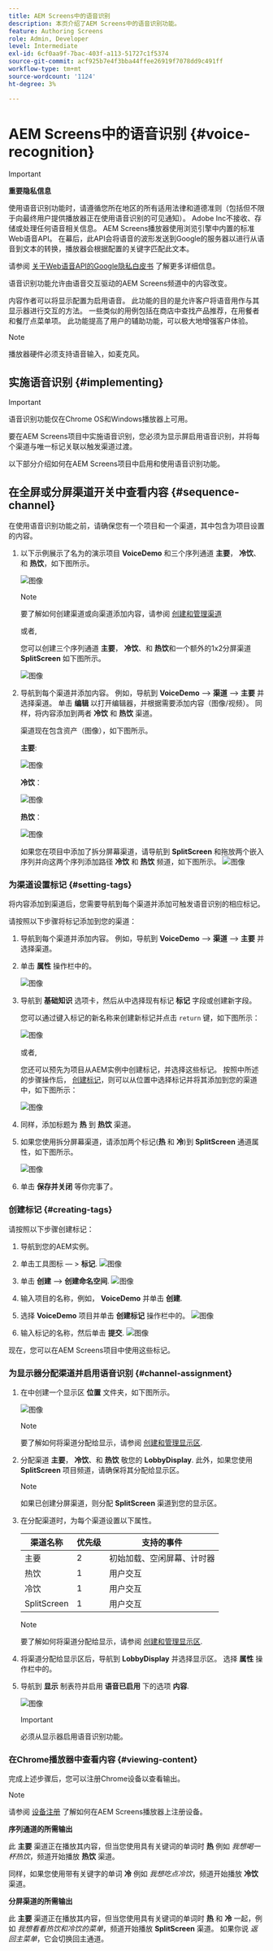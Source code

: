 ```yaml
---
title: AEM Screens中的语音识别
description: 本页介绍了AEM Screens中的语音识别功能。
feature: Authoring Screens
role: Admin, Developer
level: Intermediate
exl-id: 6cf0aa9f-7bac-403f-a113-51727c1f5374
source-git-commit: acf925b7e4f3bba44ffee26919f7078dd9c491ff
workflow-type: tm+mt
source-wordcount: '1124'
ht-degree: 3%

---
```


# AEM Screens中的语音识别 {#voice-recognition}

>[!IMPORTANT]
>
>**重要隐私信息**
>
>使用语音识别功能时，请遵循您所在地区的所有适用法律和道德准则（包括但不限于向最终用户提供播放器正在使用语音识别的可见通知）。 Adobe Inc不接收、存储或处理任何语音相关信息。 AEM Screens播放器使用浏览引擎中内置的标准Web语音API。 在幕后，此API会将语音的波形发送到Google的服务器以进行从语音到文本的转换，播放器会根据配置的关键字匹配此文本。
>
>请参阅 [关于Web语音API的Google隐私白皮书](https://www.google.com/chrome/privacy/whitepaper.html#speech) 了解更多详细信息。


语音识别功能允许由语音交互驱动的AEM Screens频道中的内容改变。

内容作者可以将显示配置为启用语音。 此功能的目的是允许客户将语音用作与其显示器进行交互的方法。 一些类似的用例包括在商店中查找产品推荐，在用餐者和餐厅点菜单项。 此功能提高了用户的辅助功能，可以极大地增强客户体验。

>[!NOTE]
>播放器硬件必须支持语音输入，如麦克风。

## 实施语音识别 {#implementing}

>[!IMPORTANT]
> 语音识别功能仅在Chrome OS和Windows播放器上可用。

要在AEM Screens项目中实施语音识别，您必须为显示屏启用语音识别，并将每个渠道与唯一标记关联以触发渠道过渡。

以下部分介绍如何在AEM Screens项目中启用和使用语音识别功能。

## 在全屏或分屏渠道开关中查看内容 {#sequence-channel}

在使用语音识别功能之前，请确保您有一个项目和一个渠道，其中包含为项目设置的内容。

1. 以下示例展示了名为的演示项目 **VoiceDemo** 和三个序列通道 **主要**， **冷饮**、和 **热饮**，如下图所示。

   ![图像](assets/voice-recognition/vr-1.png)

   >[!NOTE]
   >
   >要了解如何创建渠道或向渠道添加内容，请参阅 [创建和管理渠道](/help/user-guide/managing-channels.md)

   或者,

   您可以创建三个序列通道 **主要**， **冷饮**、和 **热饮**&#x200B;和一个额外的1x2分屏渠道 **SplitScreen** 如下图所示。

   ![图像](assets/voice-recognition/vr-emb-1.png)

1. 导航到每个渠道并添加内容。 例如，导航到 **VoiceDemo** —> **渠道** —> **主要** 并选择渠道。 单击 **编辑** 以打开编辑器，并根据需要添加内容（图像/视频）。 同样，将内容添加到两者 **冷饮** 和 **热饮** 渠道。

   渠道现在包含资产（图像），如下图所示。

   **主要**:

   ![图像](assets/voice-recognition/vr-4.png)

   **冷饮**：

   ![图像](assets/voice-recognition/vr-3.png)

   **热饮**：

   ![图像](assets/voice-recognition/vr-2.png)

   如果您在项目中添加了拆分屏幕渠道，请导航到 **SplitScreen** 和拖放两个嵌入序列并向这两个序列添加路径 **冷饮** 和 **热饮** 频道，如下图所示。
   ![图像](assets/voice-recognition/vr-emb-6.png)


### 为渠道设置标记 {#setting-tags}

将内容添加到渠道后，您需要导航到每个渠道并添加可触发语音识别的相应标记。

请按照以下步骤将标记添加到您的渠道：

1. 导航到每个渠道并添加内容。 例如，导航到 **VoiceDemo** —> **渠道** —> **主要** 并选择渠道。

1. 单击 **属性** 操作栏中的。

   ![图像](assets/voice-recognition/vr-5.png)

1. 导航到 **基础知识** 选项卡，然后从中选择现有标记 **标记** 字段或创建新字段。

   您可以通过键入标记的新名称来创建新标记并点击 `return` 键，如下图所示：

   ![图像](assets/voice-recognition/vr-6.png)

   或者,

   您还可以预先为项目从AEM实例中创建标记，并选择这些标记。 按照中所述的步骤操作后， [创建标记](#creating-tags)，则可以从位置中选择标记并将其添加到您的渠道中，如下图所示：

   ![图像](assets/voice-recognition/vr-tag1.png)

1. 同样，添加标题为 **热** 到 **热饮** 渠道。

1. 如果您使用拆分屏幕渠道，请添加两个标记(**热** 和 **冷**)到 **SplitScreen** 通道属性，如下图所示。

   ![图像](assets/voice-recognition/vr-emb-7.png)

1. 单击 **保存并关闭** 等你完事了。


### 创建标记 {#creating-tags}

请按照以下步骤创建标记：

1. 导航到您的AEM实例。

1. 单击工具图标 — > **标记**.
   ![图像](assets/voice-recognition/vr-7.png)

1. 单击 **创建** —> **创建命名空间**.
   ![图像](assets/voice-recognition/vr-tag3.png)

1. 输入项目的名称，例如， **VoiceDemo** 并单击 **创建**.

1. 选择 **VoiceDemo** 项目并单击 **创建标记** 操作栏中的。
   ![图像](assets/voice-recognition/vr-tag4.png)

1. 输入标记的名称，然后单击 **提交**.
   ![图像](assets/voice-recognition/vr-tag5.png)

现在，您可以在AEM Screens项目中使用这些标记。

### 为显示器分配渠道并启用语音识别 {#channel-assignment}

1. 在中创建一个显示区 **位置** 文件夹，如下图所示。

   ![图像](assets/voice-recognition/vr-loc.png)

   >[!NOTE]
   >要了解如何将渠道分配给显示，请参阅 [创建和管理显示区](/help/user-guide/managing-displays.md).

1. 分配渠道 **主要**， **冷饮**、和 **热饮** 敬您的 **LobbyDisplay**. 此外，如果您使用 **SplitScreen** 项目频道，请确保将其分配给显示区。

   >[!NOTE]
   >如果已创建分屏渠道，则分配 **SplitScreen** 渠道到您的显示区。

1. 在分配渠道时，为每个渠道设置以下属性。

   | **渠道名称** | **优先级** | **支持的事件** |
   |---|---|---|
   | 主要 | 2 | 初始加载、空闲屏幕、计时器 |
   | 热饮 | 1 | 用户交互 |
   | 冷饮 | 1 | 用户交互 |
   | SplitScreen | 1 | 用户交互 |

   >[!NOTE]
   >
   >要了解如何将渠道分配给显示，请参阅 [创建和管理显示区](/help/user-guide/managing-displays.md).

1. 将渠道分配给显示区后，导航到 **LobbyDisplay** 并选择显示区。 选择 **属性** 操作栏中的。

1. 导航到 **显示** 制表符并启用 **语音已启用** 下的选项 **内容**.

   ![图像](assets/voice-recognition/vr-disp.png)

   >[!IMPORTANT]
   >必须从显示器启用语音识别功能。

### 在Chrome播放器中查看内容 {#viewing-content}

完成上述步骤后，您可以注册Chrome设备以查看输出。

>[!NOTE]
>请参阅 [设备注册](device-registration.md) 了解如何在AEM Screens播放器上注册设备。

**序列通道的所需输出**

此 **主要** 渠道正在播放其内容，但当您使用具有关键词的单词时 **热** 例如 *我想喝一杯热饮*，频道开始播放 **热饮** 渠道。

同样，如果您使用带有关键字的单词 **冷** 例如 *我想吃点冷饮*，频道开始播放 **冷饮** 渠道。

**分屏渠道的所需输出**

此 **主要** 渠道正在播放其内容，但当您使用具有关键词的单词时 **热** 和 **冷** 一起，例如 *我想看看热饮和冷饮的菜单*，频道开始播放 **SplitScreen** 渠道。 如果你说 *返回主菜单*，它会切换回主通道。
